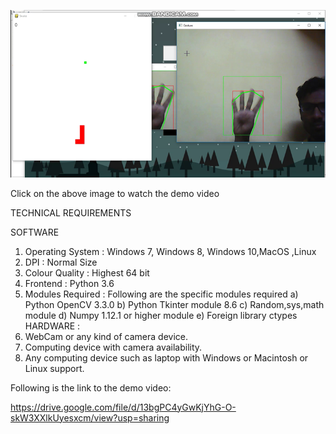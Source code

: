 [![PlayingGame using Gesture recognition in python using opencv](/required_images/screenshot.png)](https://www.youtube.com/watch?v=hHlKNSXz7nk&t=4s "PlayingGame using Gesture recognition in python using opencv")

 Click on the above image to watch the demo video

TECHNICAL REQUIREMENTS

SOFTWARE

1.	Operating System    : Windows 7, Windows 8, Windows 10,MacOS ,Linux                        
2.	DPI                 : Normal Size
3.	Colour Quality      : Highest 64 bit
4.	Frontend            : Python 3.6
5.	Modules Required    :   Following are the specific modules required
                          a)	Python OpenCV  3.3.0
                          b)	Python Tkinter module 8.6
                          c)	Random,sys,math module
                          d)	Numpy 1.12.1 or higher module
                          e)	Foreign library ctypes
HARDWARE :
1.	WebCam  or  any kind of camera device.
2.	Computing device with camera availability.
3.	Any computing device such as laptop with Windows or Macintosh or Linux support.

Following is the link to the demo video:

https://drive.google.com/file/d/13bgPC4yGwKjYhG-O-skW3XXlkUyesxcm/view?usp=sharing

